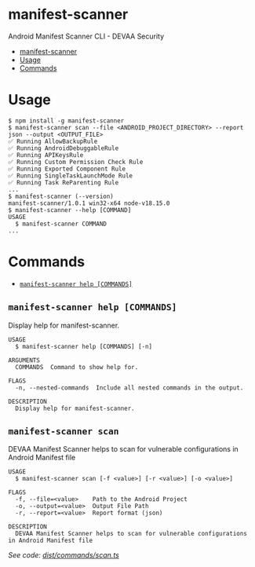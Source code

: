 # manifest-scanner

Android Manifest Scanner CLI - DEVAA Security

<!-- toc -->
* [manifest-scanner](#manifest-scanner)
* [Usage](#usage)
* [Commands](#commands)
<!-- tocstop -->

# Usage

```sh-session
$ npm install -g manifest-scanner
$ manifest-scanner scan --file <ANDROID_PROJECT_DIRECTORY> --report json --output <OUTPUT_FILE>
✅ Running AllowBackupRule
✅ Running AndroidDebuggableRule
✅ Running APIKeysRule
✅ Running Custom Permission Check Rule
✅ Running Exported Component Rule
✅ Running SingleTaskLaunchMode Rule
✅ Running Task ReParenting Rule
...
$ manifest-scanner (--version)
manifest-scanner/1.0.1 win32-x64 node-v18.15.0
$ manifest-scanner --help [COMMAND]
USAGE
  $ manifest-scanner COMMAND
...
```

# Commands

* [`manifest-scanner help [COMMANDS]`](#manifest-scanner-help-commands)


## `manifest-scanner help [COMMANDS]`

Display help for manifest-scanner.

```
USAGE
  $ manifest-scanner help [COMMANDS] [-n]

ARGUMENTS
  COMMANDS  Command to show help for.

FLAGS
  -n, --nested-commands  Include all nested commands in the output.

DESCRIPTION
  Display help for manifest-scanner.
```


## `manifest-scanner scan`

DEVAA Manifest Scanner helps to scan for vulnerable configurations in Android Manifest file

```
USAGE
  $ manifest-scanner scan [-f <value>] [-r <value>] [-o <value>]

FLAGS
  -f, --file=<value>    Path to the Android Project
  -o, --output=<value>  Output File Path
  -r, --report=<value>  Report format (json)

DESCRIPTION
  DEVAA Manifest Scanner helps to scan for vulnerable configurations in Android Manifest file
```

_See code: [dist/commands/scan.ts](https://github.com/devaa-security/manifest-scanner/blob/v1.0.1/dist/commands/scan.ts)_
<!-- commandsstop -->

